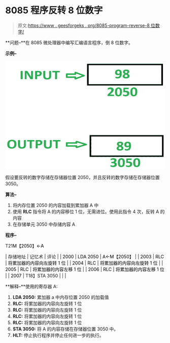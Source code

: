 # 8085 程序反转 8 位数字

> 原文:[https://www . geesforgeks . org/8085-program-reverse-8 位数字/](https://www.geeksforgeeks.org/8085-program-reverse-8-bit-number/)

**问题–**在 8085 微处理器中编写汇编语言程序，倒 8 位数字。

**示例–**

![](img/aba3595ac0275095e2aa08f842c2d54b.png)

假设要反转的数字存储在存储器位置 2050，并且反转的数字存储在存储器位置 3050。

**算法–**

1.  将内存位置 2050 的内容加载到累加器 A 中
2.  使用 **RLC** 指令将 A 的内容移位 1 位，无需进位。使用此指令 4 次，反转 A 的内容
3.  在存储单元 3050 中存储内容 A

**程序–**

T21<font color="black">M【2050】<-A</font>

| 存储地址 | 记忆术 | 评论 |
| <font color="black">2000</font> | <font color="black">LDA 2050</font> | <font color="black">A<-M【2050】</font> |
| <font color="black">2003</font> | <font color="black">RLC</font> | <font color="black">将累加器的内容向左旋转 1 位</font> |
| <font color="black">2004</font> | <font color="black">RLC</font> | <font color="black">将累加器的内容向左旋转 1 位</font> |
| <font color="black">2005</font> | <font color="black">RLC</font> | <font color="black">将累加器的内容左移 1 位</font> |
| <font color="black">2006</font> | <font color="black">RLC</font> | <font color="black">将累加器的内容左移 1 位</font> |
| <font color="black">2007</font> | T18】STA 3050 |
|  |

**解释–**使用的寄存器 A:

1.  **LDA 2050:** 累加器 a 中内存位置 2050 的加载值
2.  **RLC:** 将累加器的内容向左旋转 1 位
3.  **RLC:** 将累加器的内容向左旋转 1 位
4.  **RLC:** 将累加器的内容向左旋转 1 位
5.  **RLC:** 将累加器的内容向左旋转 1 位
6.  **STA 3050:** 将 A 的内容存储在存储器位置 3050 中。
7.  **HLT:** 停止执行程序并停止任何进一步的执行。